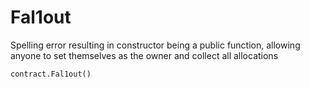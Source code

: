 # Fal1out

Spelling error resulting in constructor being a public function, allowing anyone to set themselves as the owner and collect all allocations

```Solidity
contract.Fal1out()
```
